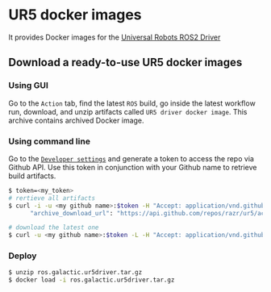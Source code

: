 # UR5 docker images

It provides Docker images for the [Universal Robots ROS2 Driver](https://github.com/UniversalRobots/Universal_Robots_ROS2_Driver)

## Download a ready-to-use UR5 docker images

### Using GUI

Go to the ```Action``` tab, find the latest ```ROS``` build, go inside the latest workflow run, download, and unzip artifacts called ```UR5 driver docker image```. This archive contains archived Docker image.

### Using command line

Go to the [```Developer settings```](https://github.com/settings/tokens) and generate a token to access the repo via Github API. Use this token in conjunction with your Github name to retrieve build artifacts.

```bash
$ token=<my_token>
# rertieve all artifacts
$ curl -i -u <my github name>:$token -H "Accept: application/vnd.github.v3+json" https://api.github.com/repos/razr/ur5/actions/artifacts | grep archive_download_url
      "archive_download_url": "https://api.github.com/repos/razr/ur5/actions/artifacts/100185602/zip",

# download the latest one
$ curl -u <my github name>:$token -L -H "Accept: application/vnd.github.v3+json"  https://api.github.com/repos/razr/ur5/actions/artifacts/100185602/zip --output ros.galactic.ur5driver.zip
```

### Deploy

```bash
$ unzip ros.galactic.ur5driver.tar.gz
$ docker load -i ros.galactic.ur5driver.tar.gz
```
